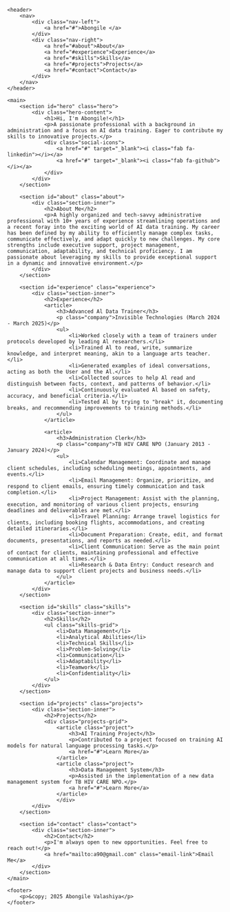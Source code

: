 <html lang="en">
<head>
    <meta charset="UTF-8">
    <meta name="viewport" content="width=device-width, initial-scale=1.0">
    <title>Abongile  Portfolio</title>
    <link rel="stylesheet" href="style.css">
    <link rel="stylesheet" href="https://cdnjs.cloudflare.com/ajax/libs/font-awesome/6.0.0/css/all.min.css" integrity="sha512-9usAa10IRO0HhonpyAIVpjrylPvoDwiPUiKdWk5t3PyolY1cOd4DSE0Ga+ri4AuTroPR5aQvXU9xC6qOPnzFeg==" crossorigin="anonymous" referrerpolicy="no-referrer" />
</head>
<body>

    <header>
        <nav>
            <div class="nav-left">
                <a href="#">Abongile </a>
            </div>
            <div class="nav-right">
                <a href="#about">About</a>
                <a href="#experience">Experience</a>
                <a href="#skills">Skills</a>
                <a href="#projects">Projects</a>
                <a href="#contact">Contact</a>
            </div>
        </nav>
    </header>

    <main>
        <section id="hero" class="hero">
            <div class="hero-content">
                <h1>Hi, I'm Abongile!</h1>
                <p>A passionate professional with a background in administration and a focus on AI data training. Eager to contribute my skills to innovative projects.</p>
                <div class="social-icons">
                    <a href="#" target="_blank"><i class="fab fa-linkedin"></i></a>
                    <a href="#" target="_blank"><i class="fab fa-github"></i></a>
                </div>
            </div>
        </section>

        <section id="about" class="about">
            <div class="section-inner">
                <h2>About Me</h2>
                <p>A highly organized and tech-savvy administrative professional with 10+ years of experience streamlining operations and a recent foray into the exciting world of AI data training. My career has been defined by my ability to efficiently manage complex tasks, communicate effectively, and adapt quickly to new challenges. My core strengths include executive support, project management, communication, adaptability, and technical proficiency. I am passionate about leveraging my skills to provide exceptional support in a dynamic and innovative environment.</p>
            </div>
        </section>

        <section id="experience" class="experience">
            <div class="section-inner">
                <h2>Experience</h2>
                <article>
                    <h3>Advanced Al Data Trainer</h3>
                    <p class="company">Invisible Technologies (March 2024 - March 2025)</p>
                    <ul>
                        <li>Worked closely with a team of trainers under protocols developed by leading Al researchers.</li>
                        <li>Trained Al to read, write, summarize knowledge, and interpret meaning, akin to a language arts teacher.</li>
                        <li>Generated examples of ideal conversations, acting as both the User and the Al.</li>
                        <li>Collected sources to help Al read and distinguish between facts, context, and patterns of behavior.</li>
                        <li>Continuously evaluated Al based on safety, accuracy, and beneficial criteria.</li>
                        <li>Tested Al by trying to "break" it, documenting breaks, and recommending improvements to training methods.</li>
                    </ul>
                </article>

                <article>
                    <h3>Administration Clerk</h3>
                    <p class="company">TB HIV CARE NPO (January 2013 - January 2024)</p>
                    <ul>
                        <li>Calendar Management: Coordinate and manage client schedules, including scheduling meetings, appointments, and events.</li>
                        <li>Email Management: Organize, prioritize, and respond to client emails, ensuring timely communication and task completion.</li>
                        <li>Project Management: Assist with the planning, execution, and monitoring of various client projects, ensuring deadlines and deliverables are met.</li>
                        <li>Travel Planning: Arrange travel logistics for clients, including booking flights, accommodations, and creating detailed itineraries.</li>
                        <li>Document Preparation: Create, edit, and format documents, presentations, and reports as needed.</li>
                        <li>Client Communication: Serve as the main point of contact for clients, maintaining professional and effective communication at all times.</li>
                        <li>Research & Data Entry: Conduct research and manage data to support client projects and business needs.</li>
                    </ul>
                </article>
            </div>
        </section>

        <section id="skills" class="skills">
            <div class="section-inner">
                <h2>Skills</h2>
                <ul class="skills-grid">
                    <li>Data Management</li>
                    <li>Analytical Abilities</li>
                    <li>Technical Skills</li>
                    <li>Problem-Solving</li>
                    <li>Communication</li>
                    <li>Adaptability</li>
                    <li>Teamwork</li>
                    <li>Confidentiality</li>
                </ul>
            </div>
        </section>

        <section id="projects" class="projects">
            <div class="section-inner">
                <h2>Projects</h2>
                <div class="projects-grid">
                    <article class="project">
                        <h3>AI Training Project</h3>
                        <p>Contributed to a project focused on training AI models for natural language processing tasks.</p>
                        <a href="#">Learn More</a>
                    </article>
                    <article class="project">
                        <h3>Data Management System</h3>
                        <p>Assisted in the implementation of a new data management system for TB HIV CARE NPO.</p>
                        <a href="#">Learn More</a>
                    </article>
                    </div>
            </div>
        </section>

        <section id="contact" class="contact">
            <div class="section-inner">
                <h2>Contact</h2>
                <p>I'm always open to new opportunities. Feel free to reach out!</p>
                <a href="mailto:a90@gmail.com" class="email-link">Email Me</a>
            </div>
        </section>
    </main>

    <footer>
        <p>&copy; 2025 Abongile Valashiya</p>
    </footer>


